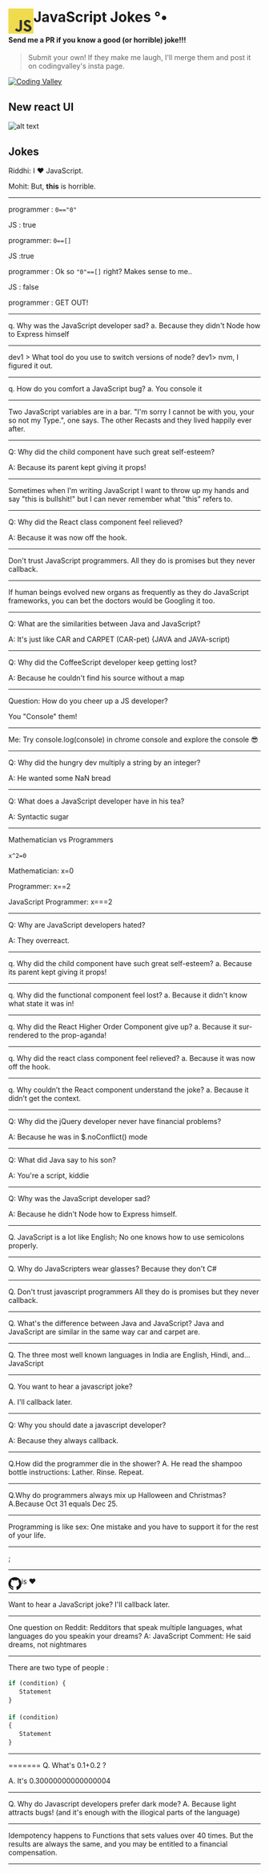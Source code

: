 ﻿# JavaScript Jokes °• <img align="left" alt="javascript" width="50px" src="https://raw.githubusercontent.com/github/explore/80688e429a7d4ef2fca1e82350fe8e3517d3494d/topics/javascript/javascript.png" />

#### Send me a PR if you know a good (or horrible) joke!!!

> Submit your own! If they make me laugh, I'll merge them and post it on codingvalley's insta page.

[![Coding Valley](https://img.shields.io/badge/-Coding_Valley-black)][website]

## New react UI

![alt text](https://github.com/mohitrakhade20/javascript-jokes/blob/master/img/reactui.jpeg)

## Jokes

Riddhi: I :heart: JavaScript.

Mohit: But, **this** is horrible.

---

programmer : `0=="0"`

JS : true

programmer: `0==[]`

JS :true

programmer : Ok so `"0"==[]` right? Makes sense to me..

JS : false

programmer : GET OUT!

---


q. Why was the JavaScript developer sad? a. Because they didn't Node how to Express himself

---

dev1 > What tool do you use to switch versions of node? dev1> nvm, I figured it out.

---

q. How do you comfort a JavaScript bug? a. You console it

---


Two JavaScript variables are in a bar.
"I'm sorry I cannot be with you, your so not my Type.", one says.
The other Recasts and they lived happily ever after.

---

Q: Why did the child component have such great self-esteem?

A: Because its parent kept giving it props!

---

Sometimes when I'm writing JavaScript I want to throw up my hands and say "this is bullshit!" but I can never remember what "this" refers to.

---

Q: Why did the React class component feel relieved?

A: Because it was now off the hook.

---

Don't trust JavaScript programmers.
All they do is promises but they never callback.

---

If human beings evolved new organs as frequently as they do JavaScript frameworks, you can bet the doctors would be Googling it too.

---

Q: What are the similarities between Java and JavaScript?

A: It's just like CAR and CARPET (CAR-pet) {JAVA and JAVA-script)

---

Q: Why did the CoffeeScript developer keep getting lost?

A: Because he couldn't find his source without a map

---

Question: How do you cheer up a JS developer?

You "Console" them!

---

Me: Try console.log(console) in chrome console and explore the console 😎

---

Q: Why did the hungry dev multiply a string by an integer?

A: He wanted some NaN bread

---

Q: What does a JavaScript developer have in his tea?

A: Syntactic sugar

---

Mathematician vs Programmers

`x^2=0`

Mathematician: x=0

Programmer: x==2

JavaScript Programmer: x===2

---

Q: Why are JavaScript developers hated?

A: They overreact.

---

q. Why did the child component have such great self-esteem? a. Because its parent kept giving it props!

---

q. Why did the functional component feel lost? a. Because it didn't know what state it was in!

---

q. Why did the React Higher Order Component give up? a. Because it sur-rendered to the prop-aganda!

---

q. Why did the react class component feel relieved? a. Because it was now off the hook.

---

q. Why couldn’t the React component understand the joke? a. Because it didn’t get the context.

---

Q: Why did the jQuery developer never have financial problems?

A: Because he was in \$.noConflict() mode

---

Q: What did Java say to his son?

A: You're a script, kiddie

---

Q: Why was the JavaScript developer sad?

A: Because he didn't Node how to Express himself.

---

Q. JavaScript is a lot like English;
  No one knows how to use semicolons properly.

---

Q. Why do JavaScripters wear glasses?
   Because they don't C#

---

Q. Don't trust javascript programmers
   All they do is promises but they never callback.

---

Q. What's the difference between Java and JavaScript?
   Java and JavaScript are similar in the same way car and carpet are.

 ---

Q. The three most well known languages in India are English, Hindi, and...
   JavaScript

---

Q. You want to hear a javascript joke?

A. I'll callback later.


---

Q: Why you should date a javascript developer?

A: Because they always callback.

---
Q.How did the programmer die in the shower?
A. He read the shampoo bottle instructions: Lather. Rinse. Repeat.

---
Q.Why do programmers always mix up Halloween and Christmas?
A.Because Oct 31 equals Dec 25.

---
Programming is like sex: One mistake and you have to support it for the rest of your life.

---
;

---

<img align="left" alt="GitHub" width="26px" src="https://raw.githubusercontent.com/github/explore/78df643247d429f6cc873026c0622819ad797942/topics/github/github.png" />is :heart:

---

Want to hear a JavaScript joke? I'll callback later.

---
One question on Reddit:
Redditors that speak multiple languages, what languages do you speakin your dreams?
A: JavaScript
Comment: He said dreams, not nightmares

---

There are two type of people :
```javascript
if (condition) {
   Statement
}

if (condition)
{
   Statement
}
```

---
=======
Q. What's 0.1+0.2 ?

A. It's 0.30000000000000004

---

Q. Why do Javascript developers prefer dark mode?
A. Because light attracts bugs!
(and it's enough with the illogical parts of the language)

---

Idempotency happens to Functions that sets values over 40 times. But the results are always the same, and you may be entitled to a financial compensation.

---

[website]: https://www.instagram.com/coding_valley_/
